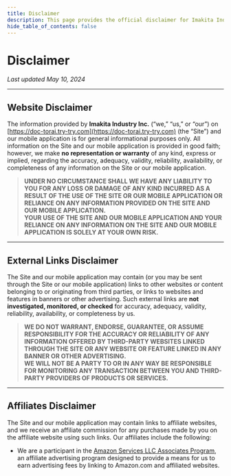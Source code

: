 ```yaml
---
title: Disclaimer
description: This page provides the official disclaimer for Imakita Industry Inc.'s website and mobile application, outlining limitations of liability and external links policy.
hide_table_of_contents: false
---
```


# Disclaimer

_Last updated May 10, 2024_

---

## Website Disclaimer

The information provided by **Imakita Industry Inc.** (“we,” “us,” or “our”) on [https://doc-torai.try-try.com](https://doc-torai.try-try.com) (the “Site”) and our mobile application is for general informational purposes only. All information on the Site and our mobile application is provided in good faith; however, we make **no representation or warranty** of any kind, express or implied, regarding the accuracy, adequacy, validity, reliability, availability, or completeness of any information on the Site or our mobile application.

> **UNDER NO CIRCUMSTANCE SHALL WE HAVE ANY LIABILITY TO YOU FOR ANY LOSS OR DAMAGE OF ANY KIND INCURRED AS A RESULT OF THE USE OF THE SITE OR OUR MOBILE APPLICATION OR RELIANCE ON ANY INFORMATION PROVIDED ON THE SITE AND OUR MOBILE APPLICATION.**  
> **YOUR USE OF THE SITE AND OUR MOBILE APPLICATION AND YOUR RELIANCE ON ANY INFORMATION ON THE SITE AND OUR MOBILE APPLICATION IS SOLELY AT YOUR OWN RISK.**

---

## External Links Disclaimer

The Site and our mobile application may contain (or you may be sent through the Site or our mobile application) links to other websites or content belonging to or originating from third parties, or links to websites and features in banners or other advertising. Such external links are **not investigated, monitored, or checked** for accuracy, adequacy, validity, reliability, availability, or completeness by us.

> **WE DO NOT WARRANT, ENDORSE, GUARANTEE, OR ASSUME RESPONSIBILITY FOR THE ACCURACY OR RELIABILITY OF ANY INFORMATION OFFERED BY THIRD-PARTY WEBSITES LINKED THROUGH THE SITE OR ANY WEBSITE OR FEATURE LINKED IN ANY BANNER OR OTHER ADVERTISING.**  
> **WE WILL NOT BE A PARTY TO OR IN ANY WAY BE RESPONSIBLE FOR MONITORING ANY TRANSACTION BETWEEN YOU AND THIRD-PARTY PROVIDERS OF PRODUCTS OR SERVICES.**

---

## Affiliates Disclaimer

The Site and our mobile application may contain links to affiliate websites, and we receive an affiliate commission for any purchases made by you on the affiliate website using such links. Our affiliates include the following:

- We are a participant in the [Amazon Services LLC Associates Program](https://affiliate-program.amazon.com/), an affiliate advertising program designed to provide a means for us to earn advertising fees by linking to Amazon.com and affiliated websites.
